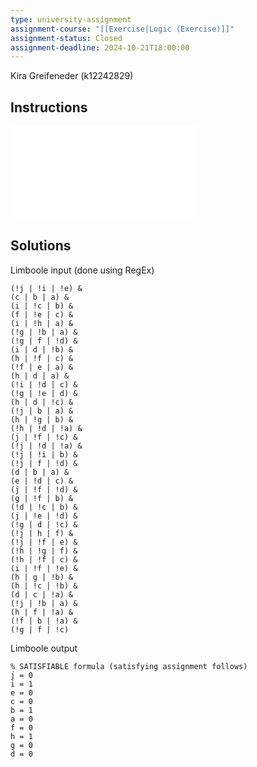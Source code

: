 ```yaml
---
type: university-assignment
assignment-course: "[[Exercise|Logic (Exercise)]]"
assignment-status: Closed
assignment-deadline: 2024-10-21T18:00:00
---
```

Kira Greifeneder (k12242829)
## Instructions
![](_attachments/challenge1.pdf)
## Solutions
Limboole input (done using RegEx)
```
(!j | !i | !e) & 
(c | b | a) & 
(i | !c | b) & 
(f | !e | c) & 
(i | !h | a) & 
(!g | !b | a) & 
(!g | f | !d) & 
(i | d | !b) & 
(h | !f | c) & 
(!f | e | a) & 
(h | d | a) & 
(!i | !d | c) & 
(!g | !e | d) & 
(h | d | !c) & 
(!j | b | a) & 
(h | !g | b) & 
(!h | !d | !a) & 
(j | !f | !c) & 
(!j | !d | !a) & 
(!j | !i | b) & 
(!j | f | !d) & 
(d | b | a) & 
(e | !d | c) & 
(j | !f | !d) & 
(g | !f | b) & 
(!d | !c | b) & 
(j | !e | !d) & 
(!g | d | !c) & 
(!j | h | f) & 
(!j | !f | e) & 
(!h | !g | f) & 
(!h | !f | c) & 
(i | !f | !e) & 
(h | g | !b) & 
(h | !c | !b) & 
(d | c | !a) & 
(!j | !b | a) & 
(h | f | !a) & 
(!f | b | !a) & 
(!g | f | !c)
```
Limboole output
```
% SATISFIABLE formula (satisfying assignment follows)
j = 0
i = 1
e = 0
c = 0
b = 1
a = 0
f = 0
h = 1
g = 0
d = 0
```
